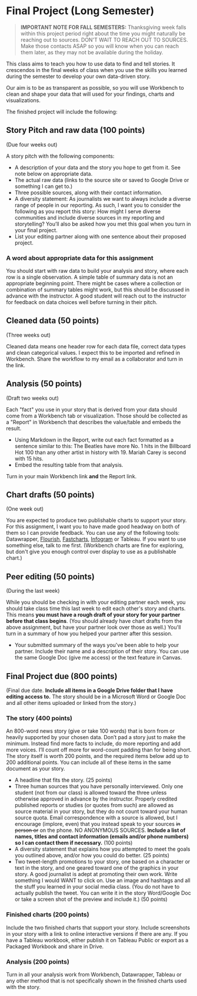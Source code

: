 # Final Project (Long Semester)

> **IMPORTANT NOTE FOR FALL SEMESTERS:** Thanksgiving week falls within this project period right about the time you might naturally be reaching out to sources. DON'T WAIT TO REACH OUT TO SOURCES. Make those contacts ASAP so you will know when you can reach them later, as they may not be available during the holiday.

This class aims to teach you how to use data to find and tell stories. It crescendos in the final weeks of class when you use the skills you learned during the semester to develop your own data-driven story.

Our aim is to be as transparent as possible, so you will use Workbench to clean and shape your data that will used for your findings, charts and visualizations.

The finished project will include the following:

## Story Pitch and raw data (100 points)

(Due four weeks out)

A story pitch with the following components:

- A description of your data and the story you hope to get from it. See note below on appropriate data.
- The actual raw data (links to the source site or saved to Google Drive or something I can get to.)
- Three possible sources, along with their contact information.
- A diversity statement: As journalists we want to always include a diverse range of people in our reporting. As such, I want you to consider the following as you report this story: How might I serve diverse communities and include diverse sources in my reporting and storytelling? You’ll also be asked how you met this goal when you turn in your final project.
- List your editing partner along with one sentence about their proposed project.

### A word about appropriate data for this assignment

You should start with raw data to build your analysis and story, where each row is a single observation. A simple table of summary data is not an appropriate beginning point. There might be cases where a collection or combination of summary tables might work, but this should be discussed in advance with the instructor. A good student will reach out to the instructor for feedback on data choices well before turning in their pitch.

## Cleaned data (50 points)

(Three weeks out)

Cleaned data means one header row for each data file, correct data types and clean categorical values. I expect this to be imported and refined in Workbench. Share the workflow to my email as a collaborator and turn in the link.

## Analysis (50 points)

(Draft two weeks out)

Each "fact" you use in your story that is derived from your data should come from a Workbench tab or visualization. Those should be collected as a "Report" in Workbench that describes the value/table and embeds the result.

- Using Markdown in the Report, write out each fact formatted as a sentence similar to this: The Beatles have more No. 1 hits in the Billboard Hot 100 than any other artist in history with 19. Mariah Carey is second with 15 hits.
- Embed the resulting table from that analysis.

Turn in your main Workbench link **and** the Report link.

## Chart drafts (50 points)

(One week out)

You are expected to produce two publishable charts to support your story. For this assignment, I want you to have made good headway on both of them so I can provide feedback. You can use any of the following tools: Datawrapper, [Flourish](https://flourish.studio/), [Fastcharts](https://fastcharts.io/), [Infogram](https://infogram.com/) or Tableau. If you want to use something else, talk to me first. (Workbench charts are fine for exploring, but don't give you enough control over display to use as a publishable chart.)

## Peer editing (50 points)

(During the last week)

While you should be checking in with your editing partner each week, you should take class time this last week to edit each other's story and charts. This means **you must have a rough draft of your story for your partner before that class begins**. (You should already have chart drafts from the above assignment, but have your partner look over those as well.) You'll turn in a summary of how you helped your partner after this session.

- Your submitted summary of the ways you've been able to help your partner. Include their name and a description of their story. You can use the same Google Doc (give me access) or the text feature in Canvas.

## Final Project due (800 points)

(Final due date. **Include all items in a Google Drive folder that I have editing access to.** The story should be in a Microsoft Word or Google Doc and all other items uploaded or linked from the story.)

### The story (400 points)

An 800-word news story (give or take 100 words) that is born from or heavily supported by your chosen data. Don’t pad a story just to make the minimum. Instead find more facts to include, do more reporting and add more voices. I’ll count off more for word-count padding than for being short. The story itself is worth 200 points, and the required items below add up to 200 additional points. You can include all of these items in the same document as your story.

- A headline that fits the story. (25 points)
- Three human sources that you have personally interviewed. Only one student (not from our class) is allowed toward the three unless otherwise approved in advance by the instructor. Properly credited published reports or studies (or quotes from such) are allowed as source material in your story, but they do not count toward your human source quota. Email correspondence with a source is allowed, but I encourage (implore, even) that you instead speak to your sources ~~in person or~~ on the phone. NO ANONYMOUS SOURCES. **Include a list of names, titles and contact information (emails and/or phone numbers) so I can contact them if necessary.** (100 points)
- A diversity statement that explains how you attempted to meet the goals you outlined above, and/or how you could do better. (25 points)
- Two tweet-length promotions to your story, one based on a character or text in the story, and one geared toward one of the graphics in your story. A good journalist is adept at promoting their own work. Write something I would WANT to click on. Use an image and hashtags and all the stuff you learned in your social media class. (You do not have to actually publish the tweet. You can write it in the story Word/Google Doc or take a screen shot of the preview and include it.) (50 points)

### Finished charts (200 points)

Include the two finished charts that support your story. Include screenshots in your story with a link to online interactive versions if there are any. If you have a Tableau workbook, either publish it on Tableau Public or export as a Packaged Workbook and share in Drive.

### Analysis (200 points)

Turn in all your analysis work from Workbench, Datawrapper, Tableau or any other method that is not specifically shown in the finished charts used with the story.
